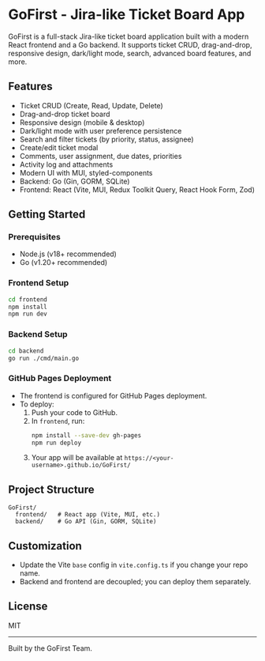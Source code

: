 # GoFirst - Jira-like Ticket Board App

GoFirst is a full-stack Jira-like ticket board application built with a modern React frontend and a Go backend. It supports ticket CRUD, drag-and-drop, responsive design, dark/light mode, search, advanced board features, and more.

## Features

- Ticket CRUD (Create, Read, Update, Delete)
- Drag-and-drop ticket board
- Responsive design (mobile & desktop)
- Dark/light mode with user preference persistence
- Search and filter tickets (by priority, status, assignee)
- Create/edit ticket modal
- Comments, user assignment, due dates, priorities
- Activity log and attachments
- Modern UI with MUI, styled-components
- Backend: Go (Gin, GORM, SQLite)
- Frontend: React (Vite, MUI, Redux Toolkit Query, React Hook Form, Zod)

## Getting Started

### Prerequisites

- Node.js (v18+ recommended)
- Go (v1.20+ recommended)

### Frontend Setup

```sh
cd frontend
npm install
npm run dev
```

### Backend Setup

```sh
cd backend
go run ./cmd/main.go
```

### GitHub Pages Deployment

- The frontend is configured for GitHub Pages deployment.
- To deploy:
  1. Push your code to GitHub.
  2. In `frontend`, run:
     ```sh
     npm install --save-dev gh-pages
     npm run deploy
     ```
  3. Your app will be available at `https://<your-username>.github.io/GoFirst/`

## Project Structure

```
GoFirst/
  frontend/   # React app (Vite, MUI, etc.)
  backend/    # Go API (Gin, GORM, SQLite)
```

## Customization

- Update the Vite `base` config in `vite.config.ts` if you change your repo name.
- Backend and frontend are decoupled; you can deploy them separately.

## License

MIT

---

Built by the GoFirst Team.
